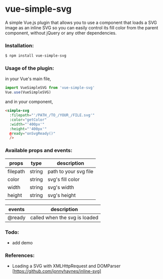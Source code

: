 # vue-simple-svg
A simple Vue.js plugin that allows you to use a component that loads a SVG image as an inline SVG so you can easily control its fill color from the parent component, without jQuery or any other dependencies.

### Installation:
```sh
$ npm install vue-simple-svg
```

### Usage of the plugin:
in your Vue's main file,
```javascript
import VueSimpleSVG from 'vue-simple-svg'
Vue.use(VueSimpleSVG)
```

and in your component,
```html
<simple-svg
  :filepath="'/PATH_/TO_/YOUR_/FILE.svg'"
  :color="getColor"
  :width="'400px'"
  :height="'400px'"
  @ready="onSvgReady()"
  />
```

### Available props and events:
| props | type | description |
| ------ | ------ | ------ |
| filepath | string | path to your svg file |
| color | string | svg's fill color |
| width | string | svg's width |
| height | string | svg's height |

| events | description |
| ------ | ------ |
| @ready | called when the svg is loaded |

### Todo:
- add demo

### References:
- Loading a SVG with XMLHttpRequest and DOMParser [https://github.com/jonnyhaynes/inline-svg]
